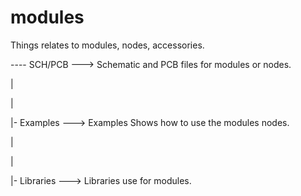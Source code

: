 modules
=======

Things relates to modules, nodes, accessories. 

---- SCH/PCB ---> Schematic and PCB files for modules or nodes.

  |
  
  |
  
  |- Examples ---> Examples Shows how to use the modules nodes. 
  
  |
  
  |
  
  |- Libraries ---> Libraries use for modules. 
  
